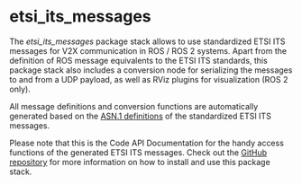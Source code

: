 # etsi_its_messages

The *etsi_its_messages* package stack allows to use standardized ETSI ITS messages for V2X communication in ROS / ROS 2 systems. Apart from the definition of ROS message equivalents to the ETSI ITS standards, this package stack also includes a conversion node for serializing the messages to and from a UDP payload, as well as RViz plugins for visualization (ROS 2 only).

All message definitions and conversion functions are automatically generated based on the [ASN.1 definitions](https://forge.etsi.org/rep/ITS/asn1) of the standardized ETSI ITS messages.

Please note that this is the Code API Documentation for the handy access functions of the generated ETSI ITS messages. Check out the [GitHub repository](https://github.com/ika-rwth-aachen/etsi_its_messages) for more information on how to install and use this package stack.
